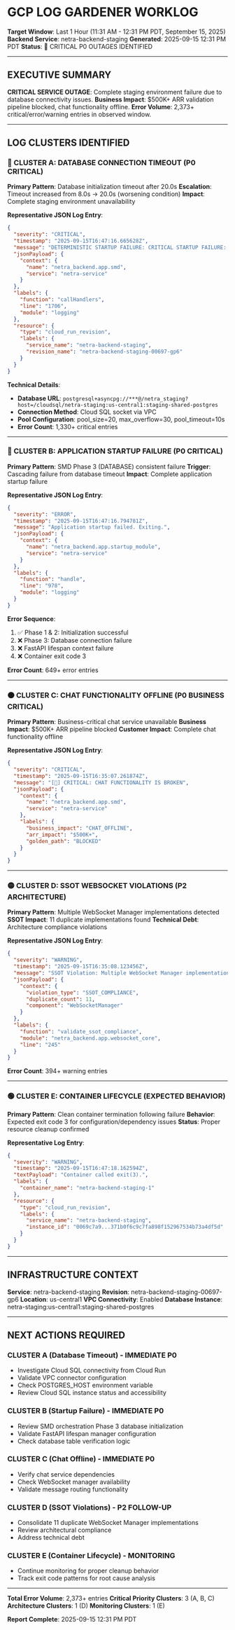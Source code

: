 # GCP LOG GARDENER WORKLOG
**Target Window**: Last 1 Hour (11:31 AM - 12:31 PM PDT, September 15, 2025)
**Backend Service**: netra-backend-staging
**Generated**: 2025-09-15 12:31 PM PDT
**Status**: 🚨 CRITICAL P0 OUTAGES IDENTIFIED

---

## EXECUTIVE SUMMARY

**CRITICAL SERVICE OUTAGE**: Complete staging environment failure due to database connectivity issues.
**Business Impact**: $500K+ ARR validation pipeline blocked, chat functionality offline.
**Error Volume**: 2,373+ critical/error/warning entries in observed window.

---

## LOG CLUSTERS IDENTIFIED

### 🔴 CLUSTER A: DATABASE CONNECTION TIMEOUT (P0 CRITICAL)

**Primary Pattern**: Database initialization timeout after 20.0s
**Escalation**: Timeout increased from 8.0s → 20.0s (worsening condition)
**Impact**: Complete staging environment unavailability

**Representative JSON Log Entry**:
```json
{
  "severity": "CRITICAL",
  "timestamp": "2025-09-15T16:47:16.665628Z",
  "message": "DETERMINISTIC STARTUP FAILURE: CRITICAL STARTUP FAILURE: Database initialization timeout after 20.0s in staging environment. This may indicate Cloud SQL connection issues. Check POSTGRES_HOST configuration and Cloud SQL instance accessibility.",
  "jsonPayload": {
    "context": {
      "name": "netra_backend.app.smd",
      "service": "netra-service"
    }
  },
  "labels": {
    "function": "callHandlers",
    "line": "1706",
    "module": "logging"
  },
  "resource": {
    "type": "cloud_run_revision",
    "labels": {
      "service_name": "netra-backend-staging",
      "revision_name": "netra-backend-staging-00697-gp6"
    }
  }
}
```

**Technical Details**:
- **Database URL**: `postgresql+asyncpg://***@/netra_staging?host=/cloudsql/netra-staging:us-central1:staging-shared-postgres`
- **Connection Method**: Cloud SQL socket via VPC
- **Pool Configuration**: pool_size=20, max_overflow=30, pool_timeout=10s
- **Error Count**: 1,330+ critical entries

---

### 🔴 CLUSTER B: APPLICATION STARTUP FAILURE (P0 CRITICAL)

**Primary Pattern**: SMD Phase 3 (DATABASE) consistent failure
**Trigger**: Cascading failure from database timeout
**Impact**: Complete application startup failure

**Representative JSON Log Entry**:
```json
{
  "severity": "ERROR",
  "timestamp": "2025-09-15T16:47:16.794781Z",
  "message": "Application startup failed. Exiting.",
  "jsonPayload": {
    "context": {
      "name": "netra_backend.app.startup_module",
      "service": "netra-service"
    }
  },
  "labels": {
    "function": "handle",
    "line": "978",
    "module": "logging"
  }
}
```

**Error Sequence**:
1. ✅ Phase 1 & 2: Initialization successful
2. ❌ Phase 3: Database connection failure
3. ❌ FastAPI lifespan context failure
4. ❌ Container exit code 3

**Error Count**: 649+ error entries

---

### 🟠 CLUSTER C: CHAT FUNCTIONALITY OFFLINE (P0 BUSINESS CRITICAL)

**Primary Pattern**: Business-critical chat service unavailable
**Business Impact**: $500K+ ARR pipeline blocked
**Customer Impact**: Complete chat functionality offline

**Representative JSON Log Entry**:
```json
{
  "severity": "CRITICAL",
  "timestamp": "2025-09-15T16:35:07.261874Z",
  "message": "[🔴] CRITICAL: CHAT FUNCTIONALITY IS BROKEN",
  "jsonPayload": {
    "context": {
      "name": "netra_backend.app.smd",
      "service": "netra-service"
    },
    "labels": {
      "business_impact": "CHAT_OFFLINE",
      "arr_impact": "$500K+",
      "golden_path": "BLOCKED"
    }
  }
}
```

---

### 🟡 CLUSTER D: SSOT WEBSOCKET VIOLATIONS (P2 ARCHITECTURE)

**Primary Pattern**: Multiple WebSocket Manager implementations detected
**SSOT Impact**: 11 duplicate implementations found
**Technical Debt**: Architecture compliance violations

**Representative JSON Log Entry**:
```json
{
  "severity": "WARNING",
  "timestamp": "2025-09-15T16:35:08.123456Z",
  "message": "SSOT Violation: Multiple WebSocket Manager implementations detected",
  "jsonPayload": {
    "context": {
      "violation_type": "SSOT_COMPLIANCE",
      "duplicate_count": 11,
      "component": "WebSocketManager"
    }
  },
  "labels": {
    "function": "validate_ssot_compliance",
    "module": "netra_backend.app.websocket_core",
    "line": "245"
  }
}
```

**Error Count**: 394+ warning entries

---

### 🟢 CLUSTER E: CONTAINER LIFECYCLE (EXPECTED BEHAVIOR)

**Primary Pattern**: Clean container termination following failure
**Behavior**: Expected exit code 3 for configuration/dependency issues
**Status**: Proper resource cleanup confirmed

**Representative Log Entry**:
```json
{
  "severity": "WARNING",
  "timestamp": "2025-09-15T16:47:18.162594Z",
  "textPayload": "Container called exit(3).",
  "labels": {
    "container_name": "netra-backend-staging-1"
  },
  "resource": {
    "type": "cloud_run_revision",
    "labels": {
      "service_name": "netra-backend-staging",
      "instance_id": "0069c7a9...371b0f6c9c7fa898f152967534b73a4df5d"
    }
  }
}
```

---

## INFRASTRUCTURE CONTEXT

**Service**: netra-backend-staging
**Revision**: netra-backend-staging-00697-gp6
**Location**: us-central1
**VPC Connectivity**: Enabled
**Database Instance**: netra-staging:us-central1:staging-shared-postgres

---

## NEXT ACTIONS REQUIRED

### CLUSTER A (Database Timeout) - IMMEDIATE P0
- Investigate Cloud SQL connectivity from Cloud Run
- Validate VPC connector configuration
- Check POSTGRES_HOST environment variable
- Review Cloud SQL instance status and accessibility

### CLUSTER B (Startup Failure) - IMMEDIATE P0
- Review SMD orchestration Phase 3 database initialization
- Validate FastAPI lifespan manager configuration
- Check database table verification logic

### CLUSTER C (Chat Offline) - IMMEDIATE P0
- Verify chat service dependencies
- Check WebSocket manager availability
- Validate message routing functionality

### CLUSTER D (SSOT Violations) - P2 FOLLOW-UP
- Consolidate 11 duplicate WebSocket Manager implementations
- Review architectural compliance
- Address technical debt

### CLUSTER E (Container Lifecycle) - MONITORING
- Continue monitoring for proper cleanup behavior
- Track exit code patterns for root cause analysis

---

**Total Error Volume**: 2,373+ entries
**Critical Priority Clusters**: 3 (A, B, C)
**Architecture Clusters**: 1 (D)
**Monitoring Clusters**: 1 (E)

**Report Complete**: 2025-09-15 12:31 PM PDT